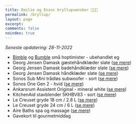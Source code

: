 ```yaml
---
title: Emilie og Enzos bryllupsønsker 👰👶🤵
permalink: /bryllup/
layout: page
excerpt: 
comments: false
noindex: true
---
```


*Seneste opdatering: 28-11-2022*

- [Bimble](https://www.hoptimist.com/dk/produkter/kollektioner/klassiske/hoptimist-bimble-hoptimist-27549.html?dwvar_27549_color=Raw_oak) og [Bumble]() små hoptimister - ubehandlet eg 
- Georg Jensen Damask gæstehåndklæder slate ([se mere](https://www.damask.dk/gaestehaandklaeder-slate-/))
- Georg Jensen Damask badehåndklæder slate ([se mere](https://www.damask.dk/badehaandklaeder-slate-/))
- Georg Jensen Damask håndklæder slate ([se mere](https://www.damask.dk/haandklaeder-slate/))
- Sonos Sub Mini trådløs subwoofer - sort ([se mere](https://www.elgiganten.dk/product/tv-lyd-smart-home/hojtalere-hi-fi/subwoofer/sonos-sub-mini-tradlos-subwoofer-sort/521270))
- Sonos One Gen 2 - hvid ([se mere](https://www.elgiganten.dk/product/tv-lyd-smart-home/hojtalere-hi-fi/hojttalere/sonos-one-gen-2-hojttaler-hvid/22152))
- Ankarsrum Assistent Original - mineral white ([se mere](https://www.ankarsrum.com/dk/product/assistent-original-mineral-white-mw/))
- KitchenAid stavblender 5KHBV83 - sort ([se mere](https://www.proshop.dk/Blender/KitchenAid-Stavblender-5KHBV83EOB-180-W/3018005))
- Le Creuset gryde 18 cm / 2.8 L ([se mere](https://www.lecreuset.dk/da_DK/p/gryde-m%2Fglaslag-toughened-non-stick/TN51102.html?dwvar_TN51102_color=black&dwvar_TN51102_size=18cm-l2-8))
- Le Creuset gryde 24 cm / 6 L ([se mere](https://www.lecreuset.dk/da_DK/p/gryde-m%2Fglaslag-toughened-non-stick/TN51102.html?dwvar_TN51102_color=black&dwvar_TN51102_size=24cm-l6))
- Aire Baths spa og massage ([se mere](https://beaire.com/landing/priority-black-friday/?me=dk&ln=da))
- Gavekort til gourmetmiddag
